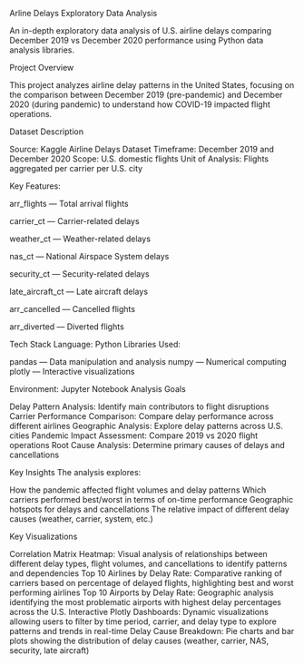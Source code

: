 Arline Delays Exploratory Data Analysis

An in-depth exploratory data analysis of U.S. airline delays comparing December 2019 vs December 2020 performance using Python data analysis libraries.


Project Overview

This project analyzes airline delay patterns in the United States, focusing on the comparison between December 2019 (pre-pandemic) and December 2020 (during pandemic) to understand how COVID-19 impacted flight operations.

Dataset Description

Source: Kaggle Airline Delays Dataset
Timeframe: December 2019 and December 2020
Scope: U.S. domestic flights
Unit of Analysis: Flights aggregated per carrier per U.S. city

Key Features:

arr_flights — Total arrival flights

carrier_ct — Carrier-related delays

weather_ct — Weather-related delays

nas_ct — National Airspace System delays

security_ct — Security-related delays

late_aircraft_ct — Late aircraft delays

arr_cancelled — Cancelled flights

arr_diverted — Diverted flights

Tech Stack
Language: Python
Libraries Used:

pandas — Data manipulation and analysis
numpy — Numerical computing
plotly — Interactive visualizations

Environment: Jupyter Notebook
Analysis Goals

Delay Pattern Analysis: Identify main contributors to flight disruptions
Carrier Performance Comparison: Compare delay performance across different airlines
Geographic Analysis: Explore delay patterns across U.S. cities
Pandemic Impact Assessment: Compare 2019 vs 2020 flight operations
Root Cause Analysis: Determine primary causes of delays and cancellations

Key Insights
The analysis explores:

How the pandemic affected flight volumes and delay patterns
Which carriers performed best/worst in terms of on-time performance
Geographic hotspots for delays and cancellations
The relative impact of different delay causes (weather, carrier, system, etc.)

Key Visualizations

Correlation Matrix Heatmap: Visual analysis of relationships between different delay types, flight volumes, and cancellations to identify patterns and dependencies
Top 10 Airlines by Delay Rate: Comparative ranking of carriers based on percentage of delayed flights, highlighting best and worst performing airlines
Top 10 Airports by Delay Rate: Geographic analysis identifying the most problematic airports with highest delay percentages across the U.S.
Interactive Plotly Dashboards: Dynamic visualizations allowing users to filter by time period, carrier, and delay type to explore patterns and trends in real-time
Delay Cause Breakdown: Pie charts and bar plots showing the distribution of delay causes (weather, carrier, NAS, security, late aircraft)


